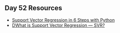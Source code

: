 ## Day 52 Resources 

- [Support Vector Regression in 6 Steps with Python](https://medium.com/pursuitnotes/support-vector-regression-in-6-steps-with-python-c4569acd062d)
- [DWhat is Support Vector Regression — SVR?](https://medium.com/@bhartendudubey/what-is-support-vector-regression-svr-760b501b6141)